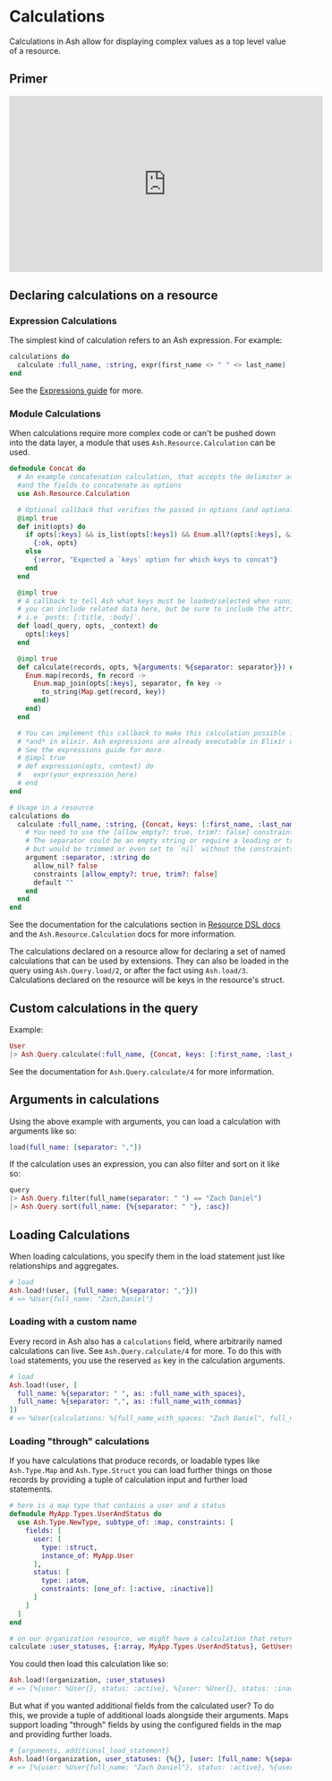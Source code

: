 <!--
SPDX-FileCopyrightText: 2019 ash contributors <https://github.com/ash-project/ash/graphs.contributors>

SPDX-License-Identifier: MIT
-->

# Calculations

Calculations in Ash allow for displaying complex values as a top level value of a resource.

## Primer

<iframe width="560" height="315" src="https://www.youtube.com/embed/oxaqpDlI-Hk?si=leaR-xQ5SD7PKOXo" title="YouTube video player" frameborder="0" allow="accelerometer; autoplay; clipboard-write; encrypted-media; gyroscope; picture-in-picture; web-share" allowfullscreen></iframe>

## Declaring calculations on a resource

### Expression Calculations

The simplest kind of calculation refers to an Ash expression. For example:

```elixir
calculations do
  calculate :full_name, :string, expr(first_name <> " " <> last_name)
end
```

See the [Expressions guide](/documentation/topics/reference/expressions.md) for more.

### Module Calculations

When calculations require more complex code or can't be pushed down into the data layer, a module that uses `Ash.Resource.Calculation` can be used.

```elixir
defmodule Concat do
  # An example concatenation calculation, that accepts the delimiter as an argument,
  #and the fields to concatenate as options
  use Ash.Resource.Calculation

  # Optional callback that verifies the passed in options (and optionally transforms them)
  @impl true
  def init(opts) do
    if opts[:keys] && is_list(opts[:keys]) && Enum.all?(opts[:keys], &is_atom/1) do
      {:ok, opts}
    else
      {:error, "Expected a `keys` option for which keys to concat"}
    end
  end

  @impl true
  # A callback to tell Ash what keys must be loaded/selected when running this calculation
  # you can include related data here, but be sure to include the attributes you need from said related data
  # i.e `posts: [:title, :body]`.
  def load(_query, opts, _context) do
    opts[:keys]
  end

  @impl true
  def calculate(records, opts, %{arguments: %{separator: separator}}) do
    Enum.map(records, fn record ->
      Enum.map_join(opts[:keys], separator, fn key ->
        to_string(Map.get(record, key))
      end)
    end)
  end

  # You can implement this callback to make this calculation possible in the data layer
  # *and* in elixir. Ash expressions are already executable in Elixir or in the data layer, but this gives you fine grain control over how it is done
  # See the expressions guide for more.
  # @impl true
  # def expression(opts, context) do
  #   expr(your_expression_here)
  # end
end

# Usage in a resource
calculations do
  calculate :full_name, :string, {Concat, keys: [:first_name, :last_name]} do
    # You need to use the [allow_empty?: true, trim?: false] constraints here.
    # The separator could be an empty string or require a leading or trailing space,
    # but would be trimmed or even set to `nil` without the constraints shown below.
    argument :separator, :string do
      allow_nil? false
      constraints [allow_empty?: true, trim?: false]
      default ""
    end
  end
end
```

See the documentation for the calculations section in [Resource DSL docs](dsl-ash-resource.html#calculations) and the `Ash.Resource.Calculation` docs for more information.

The calculations declared on a resource allow for declaring a set of named calculations that can be used by extensions.
They can also be loaded in the query using `Ash.Query.load/2`, or after the fact using `Ash.load/3`. Calculations declared on the resource will be keys in the resource's struct.

## Custom calculations in the query

Example:

```elixir
User
|> Ash.Query.calculate(:full_name, {Concat, keys: [:first_name, :last_name]}, :string, %{separator: ","})
```

See the documentation for `Ash.Query.calculate/4` for more information.

## Arguments in calculations

Using the above example with arguments, you can load a calculation with arguments like so:

```elixir
load(full_name: [separator: ","])
```

If the calculation uses an expression, you can also filter and sort on it like so:

```elixir
query
|> Ash.Query.filter(full_name(separator: " ") == "Zach Daniel")
|> Ash.Query.sort(full_name: {%{separator: " "}, :asc})
```

## Loading Calculations

When loading calculations, you specify them in the load statement just like relationships and aggregates.

```elixir
# load
Ash.load!(user, [full_name: %{separator: ","}])
# => %User{full_name: "Zach,Daniel"}
```

### Loading with a custom name

Every record in Ash also has a `calculations` field, where arbitrarily named calculations can live.
See `Ash.Query.calculate/4` for more. To do this with `load` statements, you use the reserved
`as` key in the calculation arguments.

```elixir
# load
Ash.load!(user, [
  full_name: %{separator: " ", as: :full_name_with_spaces},
  full_name: %{separator: ",", as: :full_name_with_commas}
])
# => %User{calculations: %{full_name_with_spaces: "Zach Daniel", full_name_with_commas: "Zach,Daniel"}}
```

### Loading "through" calculations

If you have calculations that produce records, or loadable types like `Ash.Type.Map` and `Ash.Type.Struct`
you can load further things on those records by providing a tuple of calculation input and further load statements.


```elixir
# here is a map type that contains a user and a status
defmodule MyApp.Types.UserAndStatus do
  use Ash.Type.NewType, subtype_of: :map, constraints: [
    fields: [
      user: [
        type: :struct,
        instance_of: MyApp.User
      ],
      status: [
        type: :atom,
        constraints: [one_of: [:active, :inactive]]
      ]
    ]
  ]
end

# on our organization resource, we might have a calculation that returns a user and their status
calculate :user_statuses, {:array, MyApp.Types.UserAndStatus}, GetUsersAndTheirStatuses
```

You could then load this calculation like so:

```elixir
Ash.load!(organization, :user_statuses)
# => [%{user: %User{}, status: :active}, %{user: %User{}, status: :inactive}]
```

But what if you wanted additional fields from the calculated user? To do this, we provide
a tuple of additional loads alongside their arguments. Maps support loading "through"
fields by using the configured fields in the map and providing further loads.

```elixir
# {arguments, additional_load_statement}
Ash.load!(organization, user_statuses: {%{}, [user: [full_name: %{separator: " "}]]}),
# => [%{user: %User{full_name: "Zach Daniel"}, status: :active}, %{user: %User{full_name: "Tobey Maguire"}, status: :inactive}]
```
